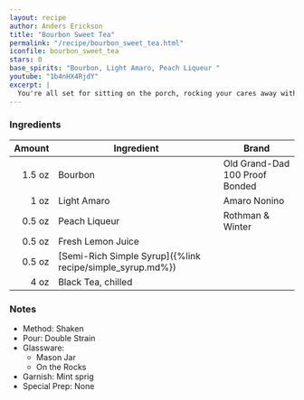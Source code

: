 ```yaml
---
layout: recipe
author: Anders Erickson
title: "Bourbon Sweet Tea"
permalink: "/recipe/bourbon_sweet_tea.html"
iconfile: bourbon_sweet_tea
stars: 0
base_spirits: "Bourbon, Light Amaro, Peach Liqueur "
youtube: "1b4nHX4RjdY"
excerpt: |
  You're all set for sitting on the porch, rocking your cares away with this boozy take on the iconic Sweet Tea.
---
```


### Ingredients

| Amount | Ingredient                                                | Brand                          |
| -----: | --------------------------------------------------------- | ------------------------------ |
| 1.5 oz | Bourbon                                                   | Old Grand-Dad 100 Proof Bonded |
|   1 oz | Light Amaro                                               | Amaro Nonino                   |
| 0.5 oz | Peach Liqueur                                             | Rothman & Winter               |
| 0.5 oz | Fresh Lemon Juice                                         |
| 0.5 oz | [Semi-Rich Simple Syrup]({%link recipe/simple_syrup.md%}) |
|   4 oz | Black Tea, chilled                                        |

### Notes

- Method: Shaken
- Pour: Double Strain
- Glassware:
  - Mason Jar
  - On the Rocks
- Garnish: Mint sprig
- Special Prep: None
